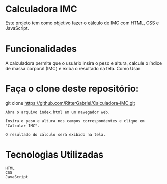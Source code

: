 <h1>Calculadora IMC</h1>



Este projeto tem como objetivo fazer o cálculo de IMC com HTML, CSS e JavaScript.
<h1>Funcionalidades</h1>

A calculadora permite que o usuário insira o peso e altura, calcule o índice de massa corporal (IMC) e exiba o resultado na tela.
Como Usar

<h1>Faça o clone deste repositório:</h1>


git clone https://github.com/RitterGabriel/Calculadora-IMC.git

    Abra o arquivo index.html em um navegador web.

    Insira o peso e altura nos campos correspondentes e clique em "Calcular IMC".

    O resultado do cálculo será exibido na tela.

<h1>Tecnologias Utilizadas</h1>

    HTML
    CSS
    JavaScript

